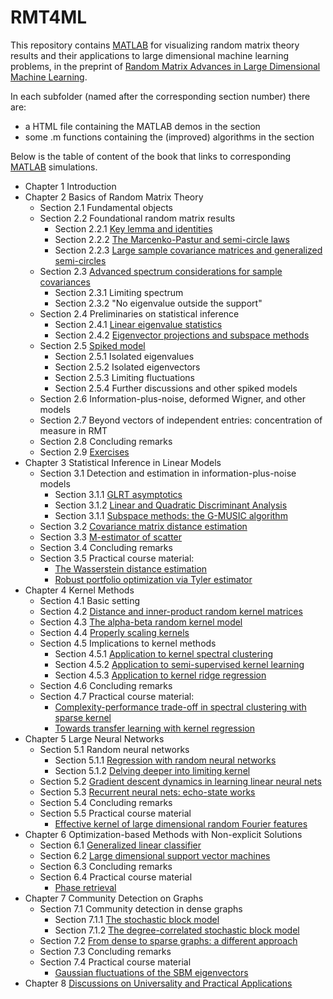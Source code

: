 # RMT4ML
This repository contains [MATLAB](https://www.mathworks.com/products/matlab.html) for visualizing random matrix theory results and their applications to large dimensional machine learning problems, in the preprint of [Random Matrix Advances in Large Dimensional Machine Learning](https://zhenyu-liao.github.io/pdf/RMT4ML.pdf).

In each subfolder (named after the corresponding section number) there are:

* a HTML file containing the MATLAB demos in the section
* some .m functions containing the (improved) algorithms in the section

Below is the table of content of the book that links to corresponding [MATLAB](https://www.mathworks.com/products/matlab.html) simulations.

* Chapter 1 Introduction
* Chapter 2 Basics of Random Matrix Theory
	* Section 2.1 Fundamental objects
	* Section 2.2 Foundational random matrix results
		* Section 2.2.1 [Key lemma and identities](https://htmlpreview.github.io/?https://github.com/Zhenyu-LIAO/RMT4ML/blob/master/Matlab_resource/2.2.1/html/lemma_plots.html)
		* Section 2.2.2 [The Marcenko-Pastur and semi-circle laws](https://htmlpreview.github.io/?https://github.com/Zhenyu-LIAO/RMT4ML/blob/master/Matlab_resource/2.2.2/html/MP_and_SC.html)
		* Section 2.2.3 [Large sample covariance matrices and generalized semi-circles](https://htmlpreview.github.io/?https://github.com/Zhenyu-LIAO/RMT4ML/blob/master/Matlab_resource/2.2.3/html/SCM_and_DSC.html)
	* Section 2.3 [Advanced spectrum considerations for sample covariances](https://htmlpreview.github.io/?https://github.com/Zhenyu-LIAO/RMT4ML/blob/master/Matlab_resource/2.3/html/advanced_spectrum.html)
		* Section 2.3.1 Limiting spectrum
		* Section 2.3.2 "No eigenvalue outside the support"
	* Section 2.4 Preliminaries on statistical inference
		* Section 2.4.1 [Linear eigenvalue statistics](https://htmlpreview.github.io/?https://github.com/Zhenyu-LIAO/RMT4ML/blob/master/Matlab_resource/2.4.1/html/linear_eig_stats.html)
		* Section 2.4.2 [Eigenvector projections and subspace methods](https://htmlpreview.github.io/?https://github.com/Zhenyu-LIAO/RMT4ML/blob/master/Matlab_resource/2.4.2/html/eigenvec_proj.html)
	* Section 2.5 [Spiked model](https://htmlpreview.github.io/?https://github.com/Zhenyu-LIAO/RMT4ML/blob/master/Matlab_resource/2.5/html/spiked_models.html)
		* Section 2.5.1 Isolated eigenvalues
		* Section 2.5.2 Isolated eigenvectors
		* Section 2.5.3 Limiting fluctuations
		* Section 2.5.4 Further discussions and other spiked models
	* Section 2.6 Information-plus-noise, deformed Wigner, and other models
	* Section 2.7 Beyond vectors of independent entries: concentration of measure in RMT
	* Section 2.8 Concluding remarks
	* Section 2.9 [Exercises]()
* Chapter 3 Statistical Inference in Linear Models
	* Section 3.1 Detection and estimation in information-plus-noise models
		* Section 3.1.1 [GLRT asymptotics](https://htmlpreview.github.io/?https://github.com/Zhenyu-LIAO/RMT4ML/blob/master/Matlab_resource/3.1/html/GLRT.html)
		* Section 3.1.2 [Linear and Quadratic Discriminant Analysis](https://htmlpreview.github.io/?https://github.com/Zhenyu-LIAO/RMT4ML/blob/master/Matlab_resource/3.1/html/LDA.html)
		* Section 3.1.1 [Subspace methods: the G-MUSIC algorithm](https://htmlpreview.github.io/?https://github.com/Zhenyu-LIAO/RMT4ML/blob/master/Matlab_resource/3.1/html/GMUSIC.html)
	* Section 3.2 [Covariance matrix distance estimation](https://htmlpreview.github.io/?https://github.com/Zhenyu-LIAO/RMT4ML/blob/master/Matlab_resource/3.2/html/cov_distance_estimation.html)
	* Section 3.3 [M-estimator of scatter](https://htmlpreview.github.io/?https://github.com/Zhenyu-LIAO/RMT4ML/blob/master/Matlab_resource/3.3/html/M_estim_of_scatter.html)
	* Section 3.4 Concluding remarks
	* Section 3.5 Practical course material: 
		* [The Wasserstein distance estimation](https://htmlpreview.github.io/?https://github.com/Zhenyu-LIAO/RMT4ML/blob/master/Matlab_resource/3.5/html/Wasserstein_dist.html)
		* [Robust portfolio optimization via Tyler estimator](https://htmlpreview.github.io/?https://github.com/Zhenyu-LIAO/RMT4ML/blob/master/Matlab_resource/3.5/html/robust_portfolio.html)
* Chapter 4 Kernel Methods
	* Section 4.1 Basic setting
	* Section 4.2 [Distance and inner-product random kernel matrices](https://htmlpreview.github.io/?https://github.com/Zhenyu-LIAO/RMT4ML/blob/master/Matlab_resource/4.2/html/dist_kernel.html)
	* Section 4.3 [The alpha-beta random kernel model](https://htmlpreview.github.io/?https://github.com/Zhenyu-LIAO/RMT4ML/blob/master/Matlab_resource/4.3/html/alpha_beta_kernel.html)
	* Section 4.4 [Properly scaling kernels](https://htmlpreview.github.io/?https://github.com/Zhenyu-LIAO/RMT4ML/blob/master/Matlab_resource/4.4/html/proper_scale_kernel.html)
	* Section 4.5 Implications to kernel methods
		* Section 4.5.1 [Application to kernel spectral clustering](https://htmlpreview.github.io/?https://github.com/Zhenyu-LIAO/RMT4ML/blob/master/Matlab_resource/4.5/html/kernel_spectral_clustering.html)
		* Section 4.5.2 [Application to semi-supervised kernel learning](https://htmlpreview.github.io/?https://github.com/Zhenyu-LIAO/RMT4ML/blob/master/Matlab_resource/4.5/html/semi_supervised_kernel.html)
		* Section 4.5.3 [Application to kernel ridge regression](https://htmlpreview.github.io/?https://github.com/Zhenyu-LIAO/RMT4ML/blob/master/Matlab_resource/4.5/html/kernel_ridge.html)
	* Section 4.6 Concluding remarks
	* Section 4.7 Practical course material: 
		* [Complexity-performance trade-off in spectral clustering with sparse kernel](https://htmlpreview.github.io/?https://github.com/Zhenyu-LIAO/RMT4ML/blob/master/Matlab_resource/4.7/html/sparse_clustering.html)
		* [Towards transfer learning with kernel regression](https://htmlpreview.github.io/?https://github.com/Zhenyu-LIAO/RMT4ML/blob/master/Matlab_resource/4.7/html/transfer.html)
* Chapter 5 Large Neural Networks
	* Section 5.1 Random neural networks
		* Section 5.1.1 [Regression with random neural networks](https://htmlpreview.github.io/?https://github.com/Zhenyu-LIAO/RMT4ML/blob/master/Matlab_resource/5.1/html/random_NN.html)
		* Section 5.1.2 [Delving deeper into limiting kernel](https://htmlpreview.github.io/?https://github.com/Zhenyu-LIAO/RMT4ML/blob/master/Matlab_resource/5.1/html/random_feature_GMM.html)
	* Section 5.2 [Gradient descent dynamics in learning linear neural nets](https://htmlpreview.github.io/?https://github.com/Zhenyu-LIAO/RMT4ML/blob/master/Matlab_resource/5.2/html/grad_descent_dynamics.html)
	* Section 5.3 [Recurrent neural nets: echo-state works](https://htmlpreview.github.io/?https://github.com/Zhenyu-LIAO/RMT4ML/blob/master/Matlab_resource/5.3/html/ESN.html)
	* Section 5.4 Concluding remarks
	* Section 5.5 Practical course material
		* [Effective kernel of large dimensional random Fourier features](https://htmlpreview.github.io/?https://github.com/Zhenyu-LIAO/RMT4ML/blob/master/Matlab_resource/5.5/html/random_Fourier.html)
* Chapter 6 Optimization-based Methods with Non-explicit Solutions
	* Section 6.1 [Generalized linear classifier](https://htmlpreview.github.io/?https://github.com/Zhenyu-LIAO/RMT4ML/blob/master/Matlab_resource/6.1/html/empirical_risk_min.html)
	* Section 6.2 [Large dimensional support vector machines](https://htmlpreview.github.io/?https://github.com/Zhenyu-LIAO/RMT4ML/blob/master/Matlab_resource/6.2/html/SVM.html)
	* Section 6.3 Concluding remarks
	* Section 6.4 Practical course material
		* [Phase retrieval](https://htmlpreview.github.io/?https://github.com/Zhenyu-LIAO/RMT4ML/blob/master/Matlab_resource/6/html/phase_retrieval.html)
* Chapter 7 Community Detection on Graphs
	* Section 7.1 Community detection in dense graphs
		* Section 7.1.1 [The stochastic block model](https://htmlpreview.github.io/?https://github.com/Zhenyu-LIAO/RMT4ML/blob/master/Matlab_resource/7.1/html/SBM.html)
		* Section 7.1.2 [The degree-correlated stochastic block model](https://htmlpreview.github.io/?https://github.com/Zhenyu-LIAO/RMT4ML/blob/master/Matlab_resource/7.1/html/DCSBM.html)
	* Section 7.2 [From dense to sparse graphs: a different approach](https://htmlpreview.github.io/?https://github.com/Zhenyu-LIAO/RMT4ML/blob/master/Matlab_resource/7.2/html/sparse_graph.html)
	* Section 7.3 Concluding remarks
	* Section 7.4 Practical course material
		* [Gaussian fluctuations of the SBM eigenvectors](https://htmlpreview.github.io/?https://github.com/Zhenyu-LIAO/RMT4ML/blob/master/Matlab_resource/7.4/html/Gaussian_eigenvector.html)
* Chapter 8 [Discussions on Universality and Practical Applications](https://htmlpreview.github.io/?https://github.com/Zhenyu-LIAO/RMT4ML/blob/master/Matlab_resource/8/html/RMT_universality.html)


